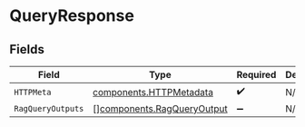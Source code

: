 # QueryResponse


## Fields

| Field                                                                    | Type                                                                     | Required                                                                 | Description                                                              |
| ------------------------------------------------------------------------ | ------------------------------------------------------------------------ | ------------------------------------------------------------------------ | ------------------------------------------------------------------------ |
| `HTTPMeta`                                                               | [components.HTTPMetadata](../../models/components/httpmetadata.md)       | :heavy_check_mark:                                                       | N/A                                                                      |
| `RagQueryOutputs`                                                        | [][components.RagQueryOutput](../../models/components/ragqueryoutput.md) | :heavy_minus_sign:                                                       | N/A                                                                      |